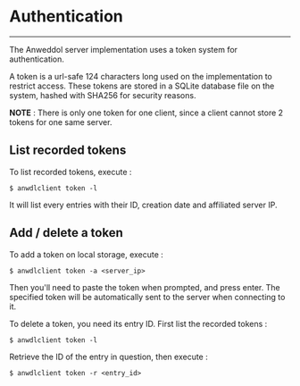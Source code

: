 # Authentication
---

The Anweddol server implementation uses a token system for authentication.

A token is a url-safe 124 characters long used on the implementation to restrict access.
These tokens are stored in a SQLite database file on the system, hashed with SHA256 for security reasons.

**NOTE** : There is only one token for one client, since a client cannot store 2 tokens for one same server.

## List recorded tokens

To list recorded tokens, execute :

```
$ anwdlclient token -l
```

It will list every entries with their ID, creation date and affiliated server IP.

## Add / delete a token

To add a token on local storage, execute : 

```
$ anwdlclient token -a <server_ip>
```

Then you'll need to paste the token when prompted, and press enter.
The specified token will be automatically sent to the server when connecting to it.

To delete a token, you need its entry ID.
First list the recorded tokens : 

```
$ anwdlclient token -l
```

Retrieve the ID of the entry in question, then execute : 

```
$ anwdlclient token -r <entry_id>
```

